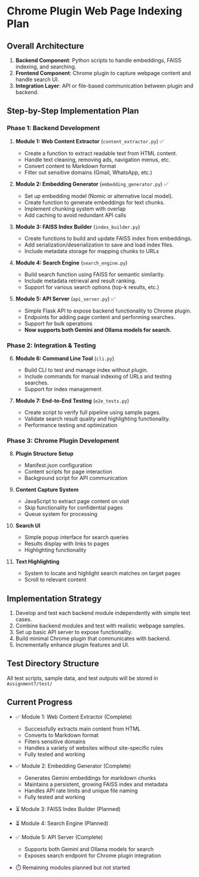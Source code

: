 # Chrome Plugin Web Page Indexing Plan

## Overall Architecture
1. **Backend Component**: Python scripts to handle embeddings, FAISS indexing, and searching.
2. **Frontend Component**: Chrome plugin to capture webpage content and handle search UI.
3. **Integration Layer**: API or file-based communication between plugin and backend.

## Step-by-Step Implementation Plan

### Phase 1: Backend Development

1. **Module 1: Web Content Extractor** (`content_extractor.py`) ✅
   - Create a function to extract readable text from HTML content.
   - Handle text cleaning, removing ads, navigation menus, etc.
   - Convert content to Markdown format
   - Filter out sensitive domains (Gmail, WhatsApp, etc.)

2. **Module 2: Embedding Generator** (`embedding_generator.py`) ✅
   - Set up embedding model (Nomic or alternative local model).
   - Create function to generate embeddings for text chunks.
   - Implement chunking system with overlap
   - Add caching to avoid redundant API calls

3. **Module 3: FAISS Index Builder** (`index_builder.py`)
   - Create functions to build and update FAISS index from embeddings.
   - Add serialization/deserialization to save and load index files.
   - Include metadata storage for mapping chunks to URLs

4. **Module 4: Search Engine** (`search_engine.py`)
   - Build search function using FAISS for semantic similarity.
   - Include metadata retrieval and result ranking.
   - Support for various search options (top-k results, etc.)

5. **Module 5: API Server** (`api_server.py`) ✅
   - Simple Flask API to expose backend functionality to Chrome plugin.
   - Endpoints for adding page content and performing searches.
   - Support for bulk operations
   - **Now supports both Gemini and Ollama models for search.**

### Phase 2: Integration & Testing

6. **Module 6: Command Line Tool** (`cli.py`)
   - Build CLI to test and manage index without plugin.
   - Include commands for manual indexing of URLs and testing searches.
   - Support for index management

7. **Module 7: End-to-End Testing** (`e2e_tests.py`)
   - Create script to verify full pipeline using sample pages.
   - Validate search result quality and highlighting functionality.
   - Performance testing and optimization

### Phase 3: Chrome Plugin Development

8. **Plugin Structure Setup**
   - Manifest.json configuration
   - Content scripts for page interaction
   - Background script for API communication

9. **Content Capture System**
   - JavaScript to extract page content on visit
   - Skip functionality for confidential pages
   - Queue system for processing

10. **Search UI**
    - Simple popup interface for search queries
    - Results display with links to pages
    - Highlighting functionality

11. **Text Highlighting**
    - System to locate and highlight search matches on target pages
    - Scroll to relevant content

## Implementation Strategy

1. Develop and test each backend module independently with simple test cases.
2. Combine backend modules and test with realistic webpage samples.
3. Set up basic API server to expose functionality.
4. Build minimal Chrome plugin that communicates with backend.
5. Incrementally enhance plugin features and UI.

## Test Directory Structure
All test scripts, sample data, and test outputs will be stored in `Assignment7/test/`

## Current Progress

- ✅ Module 1: Web Content Extractor (Complete)
  - Successfully extracts main content from HTML
  - Converts to Markdown format
  - Filters sensitive domains
  - Handles a variety of websites without site-specific rules
  - Fully tested and working

- ✅ Module 2: Embedding Generator (Complete)
  - Generates Gemini embeddings for markdown chunks
  - Maintains a persistent, growing FAISS index and metadata
  - Handles API rate limits and unique file naming
  - Fully tested and working

- ⏳ Module 3: FAISS Index Builder (Planned)
- ⏳ Module 4: Search Engine (Planned)
- ✅ Module 5: API Server (Complete)
  - Supports both Gemini and Ollama models for search
  - Exposes search endpoint for Chrome plugin integration

- ⏱️ Remaining modules planned but not started 